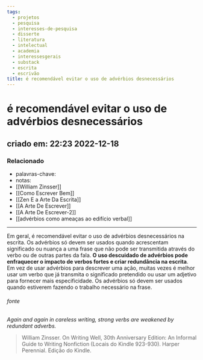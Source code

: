 ```yaml
---
tags:
  - projetos
  - pesquisa
  - interesses-de-pesquisa
  - disserte
  - literatura
  - intelectual
  - academia
  - interessesgerais
  - substack
  - escrita
  - escrivão
title: é recomendável evitar o uso de advérbios desnecessários
---
```


# é recomendável evitar o uso de advérbios desnecessários

## criado em: 22:23 2022-12-18

### Relacionado

- palavras-chave: 
- notas: 
- [[William Zinsser]]
- [[Como Escrever Bem]]
- [[Zen E a Arte Da Escrita]]
- [[A Arte De Escrever]]
- [[A Arte De Escrever-2]]
- [[advérbios como ameaças ao edifício verbal]]
---

 Em geral, é recomendável evitar o uso de advérbios desnecessários na escrita. Os advérbios só devem ser usados quando acrescentam significado ou nuança a uma frase que não pode ser transmitida através do verbo ou de outras partes da fala. **O uso descuidado de advérbios pode enfraquecer o impacto de verbos fortes e criar redundância na escrita**. Em vez de usar advérbios para descrever uma ação, muitas vezes é melhor usar um verbo que já transmita o significado pretendido ou usar um adjetivo para fornecer mais especificidade. Os advérbios só devem ser usados quando estiverem fazendo o trabalho necessário na frase.

###### fonte

 *Again and again in careless writing, strong verbs are weakened by redundant adverbs.*

>William Zinsser. On Writing Well, 30th Anniversary Edition: An Informal Guide to Writing Nonfiction (Locais do Kindle 923-930). Harper Perennial. Edição do Kindle. 
